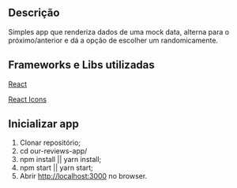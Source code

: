 ## Descrição

Simples app que renderiza dados de uma mock data, alterna para o próximo/anterior e dá a opção de escolher um randomicamente.

## Frameworks e Libs utilizadas

[React](https://github.com/facebook/react/)

[React Icons](https://github.com/react-icons/react-icons)

## Inicializar app

1) Clonar repositório;
2) cd our-reviews-app/
3) npm install || yarn install;
4) npm start || yarn start;
5) Abrir [http://localhost:3000](http://localhost:3000) no browser.
